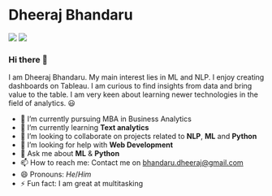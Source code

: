 # Dheeraj Bhandaru 
[![](https://github.com/arpit-dwivedi/arpit-dwivedi.github.io/raw/master/assets/img/Webp.net-resizeimage.png)](https://www.linkedin.com/in/dheerajbhandaru/)
[![](https://github.com/arpit-dwivedi/arpit-dwivedi/raw/master/kaggle.png)](https://www.kaggle.com/castiger)
### Hi there 👋

I am Dheeraj Bhandaru. My main interest lies in ML and NLP. I enjoy creating dashboards on Tableau. I am curious to find insights from data and bring value to the table. I am very keen about learning newer technologies in the field of analytics. :smiley:                  

- 🔭 I’m currently pursuing MBA in Business Analytics
- 🌱 I’m currently learning **Text analytics** 
- 👯 I’m looking to collaborate on projects related to **NLP**, **ML** and **Python**
- 🤔 I’m looking for help with **Web Development**
- 💬 Ask me about **ML** & **Python**
- 📫 How to reach me: Contact me on bhandaru.dheeraj@gmail.com
- 😄 Pronouns: *He*/*Him*
- ⚡ Fun fact: I am great at multitasking
